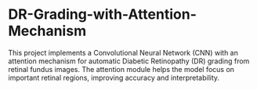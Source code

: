 # DR-Grading-with-Attention-Mechanism
This project implements a Convolutional Neural Network (CNN) with an attention mechanism for automatic Diabetic Retinopathy (DR) grading from retinal fundus images. The attention module helps the model focus on important retinal regions, improving accuracy and interpretability.
